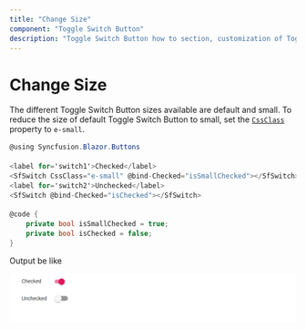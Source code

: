 ```yaml
---
title: "Change Size"
component: "Toggle Switch Button"
description: "Toggle Switch Button how to section, customization of Toggle Switch Button bar and handle, change size, name and value in form submit."
---
```


# Change Size

The different Toggle Switch Button sizes available are default and small. To reduce the size of default Toggle Switch Button to small,
set the [`CssClass`](https://help.syncfusion.com/cr/blazor/Syncfusion.Blazor~Syncfusion.Blazor.Buttons.SfSwitch~CssClass.html) property to `e-small`.

```csharp
@using Syncfusion.Blazor.Buttons

<label for='switch1'>Checked</label>
<SfSwitch CssClass="e-small" @bind-Checked="isSmallChecked"></SfSwitch>
<label for='switch2'>Unchecked</label>
<SfSwitch @bind-Checked="isChecked"></SfSwitch>

@code {
    private bool isSmallChecked = true;
    private bool isChecked = false;
}

```

Output be like

![Switch Sample](./../images/switch-size.png)